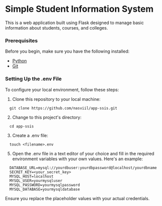 # Simple Student Information System

This is a web application built using Flask designed to manage basic information about students, courses, and colleges.

### Prerequisites

Before you begin, make sure you have the following installed:

- [Python](https://www.python.org/)
- [Git](https://git-scm.com/)

### Setting Up the .env File

To configure your local environment, follow these steps:

1. Clone this repository to your local machine:

  ```shell
    git clone https://github.com/nasviil/app-ssis.git
  ```

2. Change to this project's directory:

  ```shell
    cd app-ssis
  ```

3. Create a .env file:

  ```shell
    touch <filename>.env
  ```
   
5. Open the .env file in a text editor of your choice and fill in the required environment variables with your own values. Here's an example:

```shell
  DATABASE_URL=mysql://yourdbuser:yourdbpassword@localhost/yourdbname
  SECRET_KEY=<your_secret_key>
  MYSQL_HOST=localhost
  MYSQL_USER=yourmysqluser
  MYSQL_PASSWORD=yourmysqlpassword
  MYSQL_DATABASE=yourmysqldatabase
```
  Ensure you replace the placeholder values with your actual credentials.
